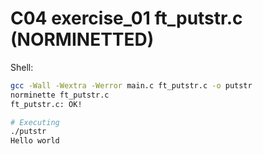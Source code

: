 # C04 exercise_01 ft_putstr.c (NORMINETTED)

Shell:
```bash
gcc -Wall -Wextra -Werror main.c ft_putstr.c -o putstr
norminette ft_putstr.c
ft_putstr.c: OK!

# Executing
./putstr
Hello world
```
